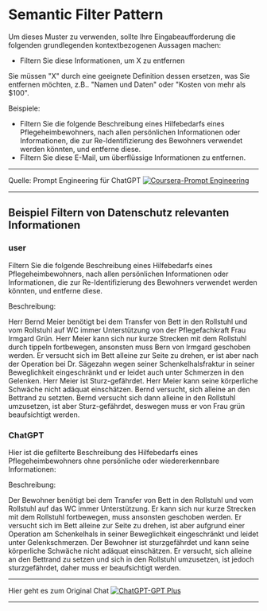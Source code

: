 # Semantic Filter Pattern

Um dieses Muster zu verwenden, sollte Ihre Eingabeaufforderung die folgenden grundlegenden kontextbezogenen Aussagen machen:

- Filtern Sie diese Informationen, um X zu entfernen

Sie müssen "X" durch eine geeignete Definition dessen ersetzen, was Sie entfernen möchten, z.B.. "Namen und Daten" oder "Kosten von mehr als $100".

Beispiele:

- Filtern Sie die folgende Beschreibung eines Hilfebedarfs eines Pflegeheimbewohners, nach allen persönlichen Informationen oder Informationen, die zur Re-Identifizierung des Bewohners verwendet werden könnten, und entferne diese.
- Filtern Sie diese E-Mail, um überflüssige Informationen zu entfernen.

---

Quelle: Prompt Engineering für ChatGPT [![Coursera-Prompt Engineering](https://img.shields.io/badge/Coursera-Prompt%20Engineering-0078D4)](https://www.coursera.org/learn/prompt-engineering/home/info)

---

## Beispiel Filtern von Datenschutz relevanten Informationen

### user

Filtern Sie die folgende Beschreibung eines Hilfebedarfs eines Pflegeheimbewohners, nach allen persönlichen Informationen oder Informationen, die zur Re-Identifizierung des Bewohners verwendet werden könnten, und entferne diese.

Beschreibung:

Herr Bernd Meier benötigt bei dem Transfer von Bett in den Rollstuhl und vom Rollstuhl auf WC immer Unterstützung von der Pflegefachkraft Frau Irmgard Grün. Herr Meier kann sich nur kurze Strecken mit dem Rollstuhl durch tippeln fortbewegen, ansonsten muss Bern von Irmgard geschoben werden. Er versucht sich im Bett alleine zur Seite zu drehen, er ist aber nach der Operation bei Dr. Sägezahn wegen seiner Schenkelhalsfraktur in seiner Beweglichkeit eingeschränkt und er leidet auch unter Schmerzen in den Gelenken. Herr Meier ist Sturz-gefährdet. Herr Meier kann seine körperliche Schwäche nicht adäquat einschätzen. Bernd versucht, sich alleine an den Bettrand zu setzten. Bernd versucht sich dann alleine in den Rollstuhl umzusetzen, ist aber Sturz-gefährdet, deswegen muss er von Frau grün beaufsichtigt werden.

### ChatGPT

Hier ist die gefilterte Beschreibung des Hilfebedarfs eines Pflegeheimbewohners ohne persönliche oder wiedererkennbare Informationen:

Beschreibung:

Der Bewohner benötigt bei dem Transfer von Bett in den Rollstuhl und vom Rollstuhl auf das WC immer Unterstützung. Er kann sich nur kurze Strecken mit dem Rollstuhl fortbewegen, muss ansonsten geschoben werden. Er versucht sich im Bett alleine zur Seite zu drehen, ist aber aufgrund einer Operation am Schenkelhals in seiner Beweglichkeit eingeschränkt und leidet unter Gelenkschmerzen. Der Bewohner ist sturzgefährdet und kann seine körperliche Schwäche nicht adäquat einschätzen. Er versucht, sich alleine an den Bettrand zu setzen und sich in den Rollstuhl umzusetzen, ist jedoch sturzgefährdet, daher muss er beaufsichtigt werden.

---

Hier geht es zum Original Chat [![ChatGPT-GPT Plus](https://img.shields.io/badge/ChatGPT-GPT%20Plus-008080)](https://chat.openai.com/share/55ebc1f7-8b92-4bcc-b283-fc71b5647e78)

---
